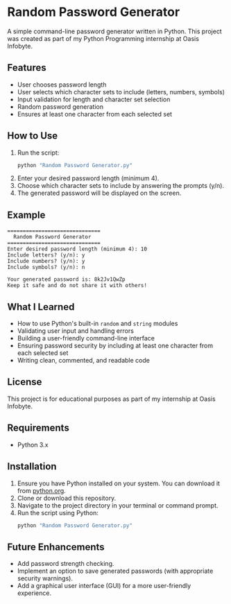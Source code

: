 # Random Password Generator

A simple command-line password generator written in Python. This project was created as part of my Python Programming internship at Oasis Infobyte.

## Features
- User chooses password length
- User selects which character sets to include (letters, numbers, symbols)
- Input validation for length and character set selection
- Random password generation
- Ensures at least one character from each selected set

## How to Use
1. Run the script:
   ```bash
   python "Random Password Generator.py"
   ```
2. Enter your desired password length (minimum 4).
3. Choose which character sets to include by answering the prompts (y/n).
4. The generated password will be displayed on the screen.

## Example
```
==============================
  Random Password Generator
==============================
Enter desired password length (minimum 4): 10
Include letters? (y/n): y
Include numbers? (y/n): y
Include symbols? (y/n): n

Your generated password is: 8k2Jv1QwZp
Keep it safe and do not share it with others!
```

## What I Learned
- How to use Python's built-in `random` and `string` modules
- Validating user input and handling errors
- Building a user-friendly command-line interface
- Ensuring password security by including at least one character from each selected set
- Writing clean, commented, and readable code

## License
This project is for educational purposes as part of my internship at Oasis Infobyte.

## Requirements
- Python 3.x

## Installation
1. Ensure you have Python installed on your system. You can download it from [python.org](https://www.python.org/downloads/).
2. Clone or download this repository.
3. Navigate to the project directory in your terminal or command prompt.
4. Run the script using Python:
   ```bash
   python "Random Password Generator.py"
   ```

## Future Enhancements
- Add password strength checking.
- Implement an option to save generated passwords (with appropriate security warnings).
- Add a graphical user interface (GUI) for a more user-friendly experience. 
